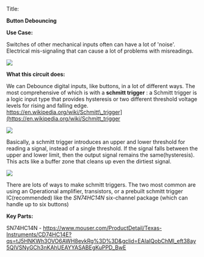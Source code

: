 Title:

**Button Debouncing**



**Use Case:**

Switches of other mechanical inputs often can have a lot of &#39;noise&#39;. Electrical mis-signaling that can cause a lot of problems with misreadings.

![](https://i1.wp.com/embedds.com/wp-content/uploads/2013/08/button\_bounce.jpeg?ssl=1)



**What this circuit does:**

We can Debounce digital inputs, like buttons, in a lot of different ways. The most comprehensive of which is with a **schmitt trigger** :
 a Schmitt trigger is a logic input type that provides hysteresis or two different threshold voltage levels for rising and falling edge.  https://en.wikipedia.org/wiki/Schmitt\_trigger](https://en.wikipedia.org/wiki/Schmitt_trigger

![](https://howtomechatronics.com/wp-content/uploads/2015/08/Schmitt-Trigger-Symbol-300x127.png)

Basically, a schmitt trigger introduces an upper and lower threshold for reading a signal, instead of a single threshold. If the signal falls between the upper and lower limit, then the output signal remains the same(hysteresis). This acts like a buffer zone that cleans up even the dirtiest signal.

![](https://howtomechatronics.com/wp-content/uploads/2015/08/Input-Signals.png)



There are lots of ways to make schmitt triggers. The two most common are using an Operational amplifier, transistors, or a prebuilt schmitt trigger IC(recommended) like the _SN74HC14N_ six-channel package (which can handle up to six buttons)



**Key Parts:**

SN74HC14N  -    https://www.mouser.com/ProductDetail/Texas-Instruments/CD74HC14E?qs=tJ5HNKWh3OVO6AWH8evkRg%3D%3D&gclid=EAIaIQobChMI_eft38ay5QIVSNyGCh3nKAhUEAYYASABEgKuPPD_BwE
